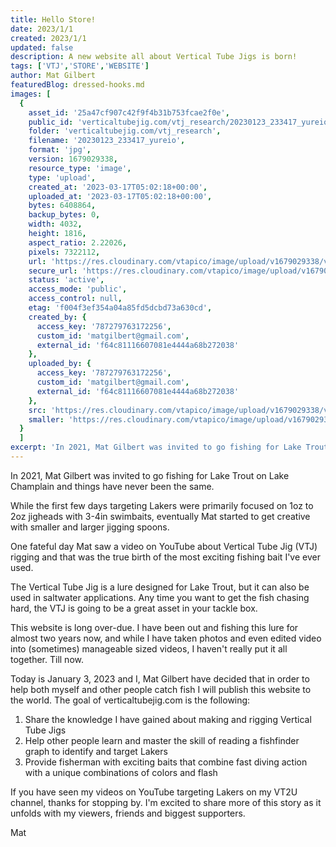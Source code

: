 ```yaml
---
title: Hello Store!
date: 2023/1/1
created: 2023/1/1
updated: false
description: A new website all about Vertical Tube Jigs is born!
tags: ['VTJ','STORE','WEBSITE']
author: Mat Gilbert
featuredBlog: dressed-hooks.md
images: [
  {
    asset_id: '25a47cf907c42f9f4b31b753fcae2f0e',
    public_id: 'verticaltubejig.com/vtj_research/20230123_233417_yureio',
    folder: 'verticaltubejig.com/vtj_research',
    filename: '20230123_233417_yureio',
    format: 'jpg',
    version: 1679029338,
    resource_type: 'image',
    type: 'upload',
    created_at: '2023-03-17T05:02:18+00:00',
    uploaded_at: '2023-03-17T05:02:18+00:00',
    bytes: 6408864,
    backup_bytes: 0,
    width: 4032,
    height: 1816,
    aspect_ratio: 2.22026,
    pixels: 7322112,
    url: 'https://res.cloudinary.com/vtapico/image/upload/v1679029338/verticaltubejig.com/vtj_research/20230123_233417_yureio.jpg',
    secure_url: 'https://res.cloudinary.com/vtapico/image/upload/v1679029338/verticaltubejig.com/vtj_research/20230123_233417_yureio.jpg',
    status: 'active',
    access_mode: 'public',
    access_control: null,
    etag: 'f004f3ef354a04a85fd5dcbd73a630cd',
    created_by: {
      access_key: '787279763172256',
      custom_id: 'matgilbert@gmail.com',
      external_id: 'f64c81116607081e4444a68b272038'
    },
    uploaded_by: {
      access_key: '787279763172256',
      custom_id: 'matgilbert@gmail.com',
      external_id: 'f64c81116607081e4444a68b272038'
    },
    src: 'https://res.cloudinary.com/vtapico/image/upload/v1679029338/verticaltubejig.com/vtj_research/20230123_233417_yureio.jpg',
    smaller: 'https://res.cloudinary.com/vtapico/image/upload/v1679029338/verticaltubejig.com/vtj_research/20230123_233417_yureio.jpg'
  }
  ]
excerpt: 'In 2021, Mat Gilbert was invited to go fishing for Lake Trout on Lake Champlain and things have never been the same.'
---
```


In 2021, Mat Gilbert was invited to go fishing for Lake Trout on Lake Champlain and things have never been the same.

While the first few days targeting Lakers were primarily focused on 1oz to 2oz jigheads with 3-4in swimbaits, eventually Mat started to get creative with smaller and larger jigging spoons.

One fateful day Mat saw a video on YouTube about Vertical Tube Jig (VTJ) rigging and that was the true birth of the most exciting fishing bait I've ever used.

The Vertical Tube Jig is a lure designed for Lake Trout, but it can also be used in saltwater applications. Any time you want to get the fish chasing hard, the VTJ is going to be a great asset in your tackle box.

This website is long over-due. I have been out and fishing this lure for almost two years now, and while I have taken photos and
even edited video into (sometimes) manageable sized videos, I haven't really put it all together. Till now.

Today is January 3, 2023 and I, Mat Gilbert have decided that in order to help both myself and other people catch fish I will
publish this website to the world. The goal of verticaltubejig.com is the following:

1. Share the knowledge I have gained about making and rigging Vertical Tube Jigs
2. Help other people learn and master the skill of reading a fishfinder graph to identify and target Lakers
3. Provide fisherman with exciting baits that combine fast diving action with a unique combinations of colors and flash

If you have seen my videos on YouTube targeting Lakers on my VT2U channel, thanks for stopping by. I'm excited to share more of this story as it unfolds with my viewers, friends and biggest supporters.

Mat